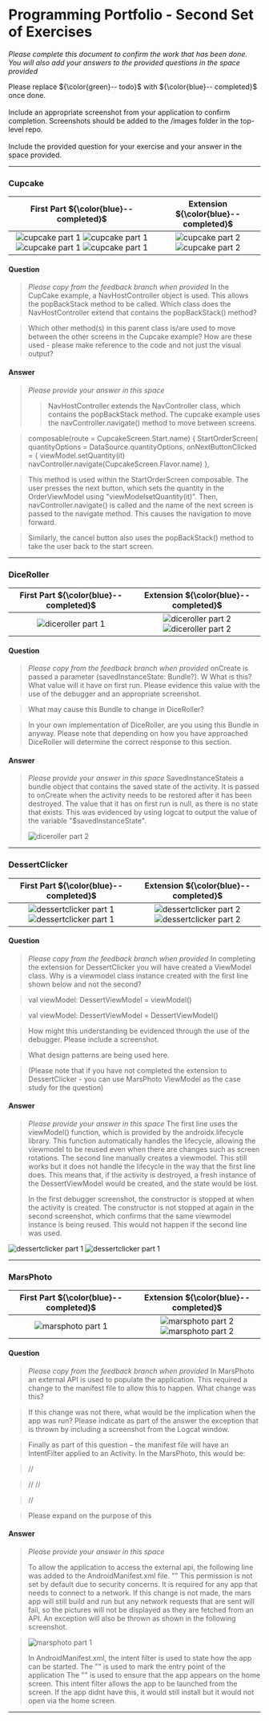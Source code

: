 # Programming Portfolio - Second Set of Exercises


*Please complete this document to confirm the work that has been done. You will also add your answers to the provided 
questions in the space provided*

Please replace ${\color{green}-- todo}$ with ${\color{blue}-- completed}$ once done.\
\
Include an appropriate screenshot from your application to confirm completion. Screenshots should be added to 
the /images folder in the top-level repo.\
\
Include the provided question for your exercise and your answer in the space provided.

---

### Cupcake ###

|                                                                         **First Part ${\color{blue}-- completed}$**                                                                         |                             **Extension ${\color{blue}-- completed}$**                              |
|:-------------------------------------------------------------------------------------------------------------------------------------------------------------------------------------------:|:---------------------------------------------------------------------------------------------------:|
| ![cupcake part 1](./images/normalcupcake1.png) ![cupcake part 1](./images/normalcupcake2.png) ![cupcake part 1](./images/normalcupcake3.png) ![cupcake part 1](./images/normalcupcake4.png) | ![cupcake part 2](./images/CupcakeExtension1.png) ![cupcake part 2](./images/CupcakeExtension2.png) |


#### Question ####
> *Please copy from the feedback branch when provided*
>  In the CupCake example, a NavHostController object is used. 
> This allows the popBackStack method to be called. 
> Which class does the NavHostController extend that contains the popBackStack() method?

> Which other method(s) in this parent class is/are used to move between the other screens in the Cupcake example? 
> How are these used - please make reference to the code and not just the visual output?
>  


#### Answer ####
> *Please provide your answer in this space*
> >  NavHostController extends the NavController class, which contains the popBackStack method.
The cupcake example uses the navController.navigate() method to move between screens.

> composable(route = CupcakeScreen.Start.name) {
> StartOrderScreen(
> quantityOptions = DataSource.quantityOptions,
> onNextButtonClicked = {
> viewModel.setQuantity(it)
> navController.navigate(CupcakeScreen.Flavor.name)
> },


> This method is used within the StartOrderScreen composable. The user presses the next button, which sets the quantity in the
> OrderViewModel using "viewModelsetQuantity(it)". Then, navController.navigate() is called and the name of the next screen is passed to the navigate
> method. This causes the navigation to move forward.

> Similarly, the cancel button also uses the popBackStack() method to take the user back to the start screen.


---
### DiceRoller ###

|    **First Part ${\color{blue}-- completed}$**    |                            **Extension ${\color{blue}-- completed}$**                            |
|:-------------------------------------------------:|:------------------------------------------------------------------------------------------------:|
| ![diceroller part 1](./images/dicerollernorm.png) | ![diceroller part 2](./images/DiceRollExt.png) ![diceroller part 2](./images/DoubleDiceRoll.png) |


#### Question ####
> *Please copy from the feedback branch when provided*
>  onCreate is passed a parameter (savedInstanceState: Bundle?). W
> What is this? What value will it have on first run. Please evidence this value with the use of the debugger and an appropriate screenshot.

> What may cause this Bundle to change in DiceRoller?

> In your own implementation of DiceRoller, are you using this Bundle in anyway. 
> Please note that depending on how you have approached DiceRoller will determine the correct response to this section.
>  
>  

#### Answer ####
> *Please provide your answer in this space*
> SavedInstanceStateis a bundle object that contains the saved state of the activity. It is passed to
> onCreate when the activity needs to be restored after it has been destroyed. The value that it has 
> on first run is null, as there is no state that exists. This was evidenced by using logcat to output 
> the value of the variable "$savedInstanceState".
> 
> ![diceroller part 2](./images/SavedState.png)
> 

---

### DessertClicker ###

|                            **First Part ${\color{blue}-- completed}$**                            |                               **Extension ${\color{blue}-- completed}$**                                |
|:-------------------------------------------------------------------------------------------------:|:-------------------------------------------------------------------------------------------------------:|
| ![dessertclicker part 1](./images/DessertNP.png) ![dessertclicker part 1](./images/DessertNH.png) | ![dessertclicker part 2](./images/DessertNPExt.png) ![dessertclicker part 2](./images/DessertNHExt.png) |


#### Question ####
> *Please copy from the feedback branch when provided*
>  In completing the extension for DessertClicker you will have created a ViewModel class. 
> Why is a viewmodel class instance created with the first line shown below and not the second?

> val viewModel: DessertViewModel = viewModel()

> val viewModel: DessertViewModel = DessertViewModel()

> How might this understanding be evidenced through the use of the debugger. Please include a screenshot.

> What design patterns are being used here.

> (Please note that if you have not completed the extension to DessertClicker - you can use MarsPhoto ViewModel as the case study for the question)
>  
>  

#### Answer ####
> *Please provide your answer in this space*
> The first line uses the viewModel() function, which is provided by the androidx.lifecycle library.
> This function automatically handles the lifecycle, allowing the viewmodel to be reused even when there are changes such as screen rotations.
> The second line manually creates a viewmodel. 
> This still works but it does not handle the lifecycle in the way that the first line does. 
> This means that, if the activity is destroyed, a fresh instance of the DessertViewModel would be created, and the state would be lost.
> 
> In the first debugger screenshot, the constructor is stopped at when the activity is created. The constructor is not stopped at again in the second 
> screenshot, which confirms that the same viewmodel instance is being reused. This would not happen if the second line was used.
>
![dessertclicker part 1](./images/DessertDebug1.png)    ![dessertclicker part 1](./images/DessertDebug2.png)


---

### MarsPhoto ###

| **First Part ${\color{blue}-- completed}$**  |                        **Extension ${\color{blue}-- completed}$**                         |
|:--------------------------------------------:|:-----------------------------------------------------------------------------------------:|
| ![marsphoto part 1](./images/marsPhoto1.png) | ![marsphoto part 2](./images/MarsExt.png)  ![marsphoto part 2](./images/MarsRetryExt.png) |


#### Question ####
> *Please copy from the feedback branch when provided*
>  In MarsPhoto an external API is used to populate the application. This required a change to the manifest file to allow this to happen. 
> What change was this?

> If this change was not there, what would be the implication when the app was run? 
> Please indicate as part of the answer the exception that is thrown by including a screenshot from the Logcat window.

> Finally as part of this question – the manifest file will have an IntentFilter applied to an Activity. 
> In the MarsPhoto, this would be:

> // <intent-filter>

> // <action android:name="android.intent.action.MAIN" />
> // <category android:name="android.intent.category.LAUNCHER" />

> // </intent-filter >

> Please expand on the purpose of this
>  
>  

#### Answer ####
> *Please provide your answer in this space*
> 
> To allow the application to access the external api, the following line was added to the AndroidManifest.xml file.
> "<uses-permission android:name="android.permission.INTERNET" />"
> This permission is not set by default due to security concerns. It is required for any app that needs to connect to a network.
> If this change is not made, the mars app will still build and run but any network requests that are sent will fail, so the pictures will not be displayed as they are fetched from an API.
> An exception will also be thrown as shown in the following screenshot.

> ![marsphoto part 1](./images/MarsInternetPerm.png)
>
> In AndroidManifest.xml, the intent filter is used to state how the app can be started.
> The "<action android:name="android.intent.action.MAIN" />" is used to mark the entry point of the application
> The "<category android:name="android.intent.category.LAUNCHER" />" is used to ensure that the app appears on the home screen.
> This intent filter allows the app to be launched from the screen. If the app didnt have this, it would still install
> but it would not open via the home screen. 
> 
> 
> 
> 
---

